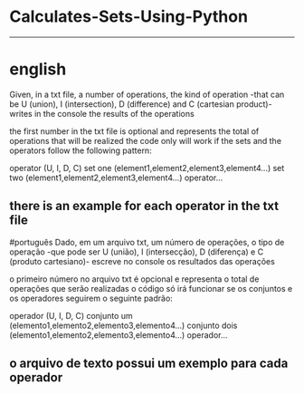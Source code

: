 # Calculates-Sets-Using-Python
-------------------------------------------------------------------------------------------------------------------------------------------------------
# english
Given, in a txt file, a number of operations, the kind of operation -that can be U (union), I (intersection), D (difference) and C (cartesian product)- 
writes in the console the results of the operations 

the first number in the txt file is optional and represents the total of operations that will be realized
the code only will work if the sets and the operators follow the following pattern:

operator (U, I, D, C)
set one (element1,element2,element3,element4...)
set two (element1,element2,element3,element4...)
operator...

there is an example for each operator in the txt file
-------------------------------------------------------------------------------------------------------------------------------------------------------
#português
Dado, em um arquivo txt, um número de operações, o tipo de operação -que pode ser U (união), I (intersecção), D (diferença) e C (produto cartesiano)-
escreve no console os resultados das operações

o primeiro número no arquivo txt é opcional e representa o total de operações que serão realizadas
o código só irá funcionar se os conjuntos e os operadores seguirem o seguinte padrão:

operador (U, I, D, C)
conjunto um (elemento1,elemento2,elemento3,elemento4...)
conjunto dois (elemento1,elemento2,elemento3,elemento4...)
operador...

o arquivo de texto possui um exemplo para cada operador
-------------------------------------------------------------------------------------------------------------------------------------------------------
